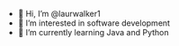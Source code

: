 - 👋 Hi, I’m @laurwalker1
- 👀 I’m interested in software development
- 🌱 I’m currently learning Java and Python


<!---
laurwalker1/laurwalker1 is a ✨ special ✨ repository because its `README.md` (this file) appears on your GitHub profile.
You can click the Preview link to take a look at your changes.
--->
